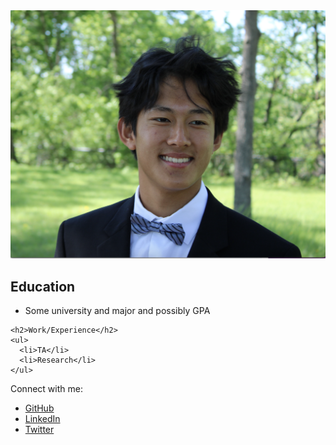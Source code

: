 

<link rel="stylesheet" href="docs/assets/style.css">

<div class="flex-container">
  <div>
    <img src="docs/assets/AaronLuu.JPG" alt="My Logo" class="profile-picture">
  </div>
  <div>
    <h2>Education</h2>
    <ul>
      <li>Some university and major and possibly GPA</li>
    </ul>

    <h2>Work/Experience</h2>
    <ul>
      <li>TA</li>
      <li>Research</li>
    </ul>
  </div>
</div>

<footer>
   <p>Connect with me:</p>
   <ul>
     <li><a href="https://github.com/yourusername" target="_blank">GitHub</a></li>
     <li><a href="https://www.linkedin.com/in/yourusername/" target="_blank">LinkedIn</a></li>
     <li><a href="https://twitter.com/yourusername" target="_blank">Twitter</a></li>
   </ul>
</footer>

